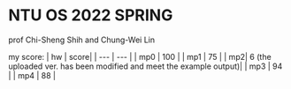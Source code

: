 # NTU OS 2022 SPRING

prof Chi-Sheng Shih and Chung-Wei Lin

my score:
| hw | score|
| --- | --- |
| mp0 | 100 |
| mp1 | 75 |
| mp2| 6 (the uploaded ver. has been modified and meet the example output)|
| mp3 | 94 |
| mp4 | 88 |
